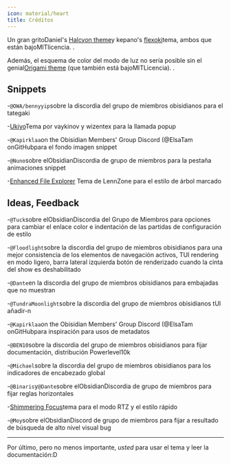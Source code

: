```yaml
---
icon: material/heart
title: Créditos
---
```


Un gran gritoDaniel's
[Halcyon theme](https://github.com/dbarenholz/halcyon-obsidian)y
kepano's [flexoki](https://github.com/kepano/flexoki-obsidian)tema, ambos
que están bajoMITlicencia.
.

Además, el esquema de color del modo de luz no sería posible sin el
genial[Origami theme](https://github.com/7368697661/Origami)
(que también está bajoMITLicencia).
.

## Snippets

-`@OWA/bennyyip`sobre la discordia del grupo de miembros obisidianos para el tategaki

-[Ukiyo](https://github.com/technerium/obsidian-ukiyo)Tema por vaykinov y
wizentex para la llamada popup

-`@Kapirklaa`on the Obisidian Members' Group Discord (@ElsaTam onGitHubpara
el fondo imagen snippet

-`@Nuno`sobre elObsidianDiscordia de grupo de miembros para la pestaña animaciones snippet

-[Enhanced File Explorer](https://github.com/LennZone/enhanced-file-explorer-tree)
Tema de LennZone para el estilo de árbol marcado

## Ideas, Feedback

-`@Tuck`sobre elObsidianDiscordia del Grupo de Miembros para opciones para cambiar el enlace
color e indentación de las partidas de configuración de estilo

-`@Floodlight`sobre la discordia del grupo de miembros obisidianos para una mejor consistencia
de los elementos de navegación activos, TUI rendering en modo ligero, barra lateral izquierda
botón de renderizado cuando la cinta del show es deshabilitado

-`@Dante`en la discordia del grupo de miembros obisidianos para embajadas que no muestran

-`@TundraMoonlight`sobre la discordia del grupo de miembros obisidianos
tUI añadir-n

-`@Kapirklaa`on the Obisidian Members' Group Discord (@ElsaTam onGitHubpara
inspiración para usos de metadatos

-`@BEN10`sobre la discordia del grupo de miembros obisidianos para fijar
documentación, distribución Powerlevel10k

-`@Michael`sobre la discordia del grupo de miembros obisidianos para los indicadores de encabezado global

-`@Binaris`y`@Dante`sobre elObsidianDiscordia de grupo de miembros para fijar
reglas horizontales

-[Shimmering Focus](https://github.com/chrisgrieser/shimmering-focus)tema
para el modo RTZ y el estilo rápido

-`@Moy`sobre elObsidianDiscord de grupo de miembros para fijar a resultado de búsqueda de alto nivel
visual bug

___
Por último, pero no menos importante, *usted* para usar el tema y leer la documentación:D
